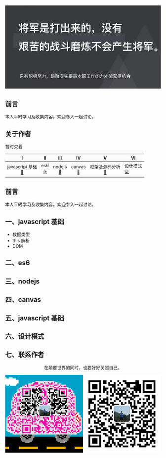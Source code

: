 ![image](./img/timg.jpg)
<br>

## 前言

本人平时学习及收集内容，欢迎参入一起讨论。

## 关于作者

暂时欠着

|                      I                       |          II           |             III             |             IV              |                     V                      | Ⅵ                          |
| :------------------------------------------: | :-------------------: | :-------------------------: | :-------------------------: | :----------------------------------------: | -------------------------- |
| javascript 基础<br />[📝](#一javascript基础) | es6<br/>[☕️](#二es6) | nodejs<br />[🐍](#三nodejs) | canvas<br />[🔗](#四canvas) | 框架及源码分析<br/>[💾](#五框架及源码分析) | 设计模式<br/>[💻](#六设计模式) |

## 前言

本人平时学习及收集内容，欢迎参入一起讨论。

## 一、javascript 基础
 - 数据类型
 - this 解析
 - DOM

## 二、es6

## 三、nodejs

## 四、canvas

## 五、javascript 基础

## 六、设计模式

## 七、联系作者

<div align="center">
    <p>
        在颠覆世界的同时，也要好好关照自己。
    </p>
    <img src="./img/contact.png" />
</div>
